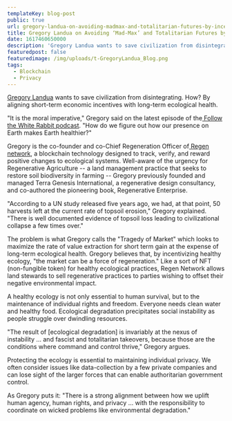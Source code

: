 ```yaml
---
templateKey: blog-post
public: true
url: gregory-landua-on-avoiding-madmax-and-totalitarian-futures-by-incentivizing-healthy-agriculture
title: Gregory Landua on Avoiding ‘Mad-Max’ and Totalitarian Futures by Incentivizing Healthy Agriculture
date: 1617460650000
description: 'Gregory Landua wants to save civilization from disintegrating by aligning short-term economic incentives with long-term ecological health.'
featuredpost: false
featuredimage: /img/uploads/t-GregoryLandua_Blog.png 
tags:
  - Blockchain
  - Privacy
---
```

[Gregory Landua](https://twitter.com/gregory_landua?ref_src=twsrc%5Egoogle%7Ctwcamp%5Eserp%7Ctwgr%5Eauthor) wants to save civilization from disintegrating. How? By aligning short-term economic incentives with long-term ecological health.

"It is the moral imperative," Gregory said on the latest episode of the[ Follow the White Rabbit podcast](https://www.orchid.com/podcast/episode-39-gregory-landua). "How do we figure out how our presence on Earth makes Earth healthier?"

Gregory is the co-founder and co-Chief Regeneration Officer of[ Regen network](https://www.regen.network/), a blockchain technology designed to track, verify, and reward positive changes to ecological systems. Well-aware of the urgency for Regenerative Agriculture -- a land management practice that seeks to restore soil biodiversity in farming -- Gregory previously founded and managed Terra Genesis International, a regenerative design consultancy, and co-authored the pioneering book, Regenerative Enterprise.

"According to a UN study released five years ago, we had, at that point, 50 harvests left at the current rate of topsoil erosion," Gregory explained. "There is well documented evidence of topsoil loss leading to civilizational collapse a few times over."  

The problem is what Gregory calls the "Tragedy of Market" which looks to maximize the rate of value extraction for short term gain at the expense of long-term ecological health. Gregory believes that, by incentivizing healthy ecology, "the market can be a force of regeneration." Like a sort of NFT (non-fungible token) for healthy ecological practices, Regen Network allows land stewards to sell regenerative practices to parties wishing to offset their negative environmental impact.

A healthy ecology is not only essential to human survival, but to the maintenance of individual rights and freedom. Everyone needs clean water and healthy food. Ecological degradation precipitates social instability as people struggle over dwindling resources.

"The result of [ecological degradation] is invariably at the nexus of instability ... and fascist and totalitarian takeovers, because those are the conditions where command and control thrive," Gregory argues.

Protecting the ecology is essential to maintaining individual privacy. We often consider issues like data-collection by a few private companies and can lose sight of the larger forces that can enable authoritarian government control.

As Gregory puts it: "There is a strong alignment between how we uplift human agency, human rights, and privacy ... with the responsibility to coordinate on wicked problems like environmental degradation."